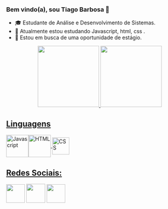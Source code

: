 

### Bem vindo(a), sou Tiago Barbosa 👋

- :mortar_board: Estudante de Análise e Desenvolvimento de Sistemas.
- 🌱 Atualmente estou estudando Javascript, html, css .
- :dart: Estou em busca de uma oportunidade de estágio.

<div align="center">
  <a href="https://github.com/TiagoBarbosa88">
  <img height="165em" src="https://github-readme-stats.vercel.app/api?username=GiselleBarbosa&show_icons=true&theme=dracula&include_all_commits=true&count_private=true"/>
  <img height="165em" src="https://github-readme-stats.vercel.app/api/top-langs/?username=GiselleBarbosa&layout=compact&langs_count=7&theme=dracula"/>
</div>


## Linguagens
  <div> 
 <img alt="Javascript" align="center" height="60" width="60" src="https://user-images.githubusercontent.com/93397497/173885947-7c1a5086-9675-49e5-847b-ca8e78a7f622.png"><img alt="HTML" align="center"  height="60" width="60" src="https://user-images.githubusercontent.com/93397497/173886271-6b2e6173-f3eb-408a-9b5f-fe5d21ca43df.png"> <img alt="CSS" align="center"  height="46" width="46" src="https://user-images.githubusercontent.com/93397497/173884867-333a8ece-c6d0-4bbd-b96b-a7f5e0da8d6c.png" 
   >
  </div> 
  
  ## Redes Sociais:
  <div>
<a align="center" href = "mailto:sombr43@gmail.com"><img width="50" height="50"  src="https://cdn-icons-png.flaticon.com/512/552/552486.png" target="_blank"></a>       <a href="https://www.linkedin.com/in/tiagolimabarbosa/" target="_blank"><img width="51" height="51" src="https://user-images.githubusercontent.com/93397497/173881361-44ebc3a1-211a-4550-a44a-73a7438bd1b7.png" target="_blank"></a>   <a href="#" target="_blank"><img width="50" height="50" src="https://user-images.githubusercontent.com/93397497/173899426-9a6e8a5c-06db-4507-a3d7-eec6e64eaf35.png" target="_blank"></a>     
       

 </div>
 
 

